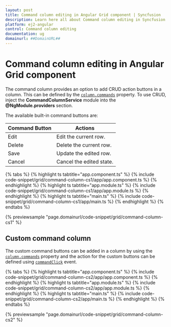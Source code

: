 ```yaml
---
layout: post
title: Command column editing in Angular Grid component | Syncfusion
description: Learn here all about Command column editing in Syncfusion Angular Grid component of Syncfusion Essential JS 2 and more.
platform: ej2-angular
control: Command column editing 
documentation: ug
domainurl: ##DomainURL##
---
```


# Command column editing in Angular Grid component

The command column provides an option to add CRUD action buttons in a column. This can be defined by the [`column.commands`](https://ej2.syncfusion.com/angular/documentation/api/grid/column/#commands) property.
To use CRUD, inject the **CommandColumnService** module into the **@NgModule.providers** section.

The available built-in command buttons are:

| Command Button | Actions |
|----------------|---------|
| Edit | Edit the current row.|
| Delete | Delete the current row.|
| Save | Update the edited row.|
| Cancel | Cancel the edited state. |

{% tabs %}
{% highlight ts tabtitle="app.component.ts" %}
{% include code-snippet/grid/command-column-cs1/app/app.component.ts %}
{% endhighlight %}
{% highlight ts tabtitle="app.module.ts" %}
{% include code-snippet/grid/command-column-cs1/app/app.module.ts %}
{% endhighlight %}
{% highlight ts tabtitle="main.ts" %}
{% include code-snippet/grid/command-column-cs1/app/main.ts %}
{% endhighlight %}
{% endtabs %}
  
{% previewsample "page.domainurl/code-snippet/grid/command-column-cs1" %}

## Custom command column

The custom command buttons can be added in a column by using the [`column.commands`](https://ej2.syncfusion.com/angular/documentation/api/grid/column/#commands) property and the action for the custom buttons can be defined using [`commandClick`](https://ej2.syncfusion.com/angular/documentation/api/grid/#commandClick) event.

{% tabs %}
{% highlight ts tabtitle="app.component.ts" %}
{% include code-snippet/grid/command-column-cs2/app/app.component.ts %}
{% endhighlight %}
{% highlight ts tabtitle="app.module.ts" %}
{% include code-snippet/grid/command-column-cs2/app/app.module.ts %}
{% endhighlight %}
{% highlight ts tabtitle="main.ts" %}
{% include code-snippet/grid/command-column-cs2/app/main.ts %}
{% endhighlight %}
{% endtabs %}
  
{% previewsample "page.domainurl/code-snippet/grid/command-column-cs2" %}